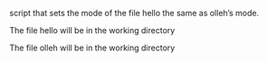 script that sets the mode of the file hello the same as olleh’s mode.



The file hello will be in the working directory

The file olleh will be in the working directory
